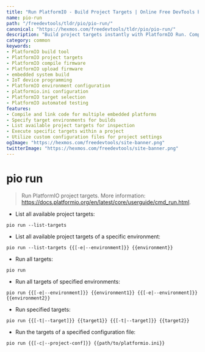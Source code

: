 ```yaml
---
title: "Run PlatformIO - Build Project Targets | Online Free DevTools by Hexmos"
name: pio-run
path: "/freedevtools/tldr/pio/pio-run/"
canonical: "https://hexmos.com/freedevtools/tldr/pio/pio-run/"
description: "Build project targets instantly with PlatformIO Run. Compile, link, and upload firmware to various embedded platforms. Free online tool, no registration required."
category: common
keywords:
- PlatformIO build tool
- PlatformIO project targets
- PlatformIO compile firmware
- PlatformIO upload firmware
- embedded system build
- IoT device programming
- PlatformIO environment configuration
- platformio.ini configuration
- PlatformIO target selection
- PlatformIO automated testing
features:
- Compile and link code for multiple embedded platforms
- Specify target environments for builds
- List available project targets for inspection
- Execute specific targets within a project
- Utilize custom configuration files for project settings
ogImage: "https://hexmos.com/freedevtools/site-banner.png"
twitterImage: "https://hexmos.com/freedevtools/site-banner.png"
---
```


# pio run

> Run PlatformIO project targets.
> More information: <https://docs.platformio.org/en/latest/core/userguide/cmd_run.html>.

- List all available project targets:

`pio run --list-targets`

- List all available project targets of a specific environment:

`pio run --list-targets {{[-e|--environment]}} {{environment}}`

- Run all targets:

`pio run`

- Run all targets of specified environments:

`pio run {{[-e|--environment]}} {{environment1}} {{[-e|--environment]}} {{environment2}}`

- Run specified targets:

`pio run {{[-t|--target]}} {{target1}} {{[-t|--target]}} {{target2}}`

- Run the targets of a specified configuration file:

`pio run {{[-c|--project-conf]}} {{path/to/platformio.ini}}`
